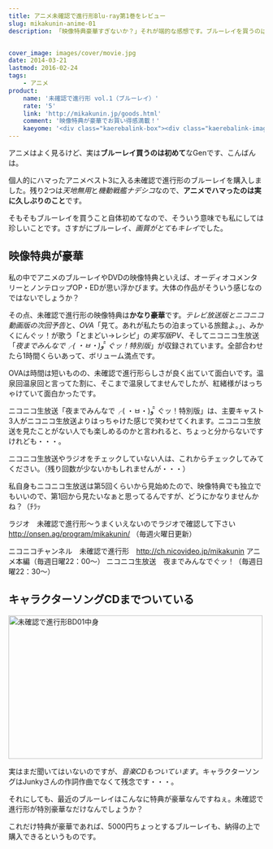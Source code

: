 ```yaml
---
title: アニメ未確認で進行形Blu-ray第1巻をレビュー
slug: mikakunin-anime-01
description: 「映像特典豪華すぎないか？」それが端的な感想です。ブルーレイを買うのは初めての事だったのですが、画質がとてもキレイで驚きました。映像特典はとても豪華で、収録時間だけで言えば本編より長いくらいで、かなり見応えがあると思います。


cover_image: images/cover/movie.jpg
date: 2014-03-21
lastmod: 2016-02-24
tags: 
    - アニメ
product:
    name: '未確認で進行形 vol.1（ブルーレイ）'
    rate: '5'
    link: 'http://mikakunin.jp/goods.html'
    comment: '映像特典が豪華でお買い得感満載！'
    kaeyome: '<div class="kaerebalink-box"><div class="kaerebalink-image"><a href="http://www.amazon.co.jp/exec/obidos/ASIN/B00HRQD5SE/illusionspace-22/ref=nosim/" rel="nofollow" target="_blank"><img src="http://ecx.images-amazon.com/images/I/51vjIlOxGqL._SL160_.jpg" style="border: none;" /></a></div><div class="kaerebalink-info"><div class="kaerebalink-name"><a href="http://www.amazon.co.jp/exec/obidos/ASIN/B00HRQD5SE/illusionspace-22/ref=nosim/" rel="nofollow" target="_blank">未確認で進行形 vol.1 初回生産限定版【イベントチケット優先販売申込券付き】 [Blu-ray]</a><div class="kaerebalink-powered-date">posted with <a href="http://kaereba.com" rel="nofollow" target="_blank">カエレバ</a></div></div><div class="kaerebalink-detail">照井春佳 東宝 2014-03-19    </div><div class="kaerebalink-link1"><div class="shoplinkamazon"><a href="http://www.amazon.co.jp/gp/search?keywords=%96%A2%8Am%94F%82%C5%90i%8Ds%8C%60%20vol.1%20&__mk_ja_JP=%83J%83%5E%83J%83i&tag=illusionspace-22" rel="nofollow" target="_blank" title="アマゾン" >Amazonで購入</a></div><div class="shoplinkrakuten"><a href="http://hb.afl.rakuten.co.jp/hgc/0e95387f.f2aef20d.0e953880.25e412bd/?pc=http%3A%2F%2Fsearch.rakuten.co.jp%2Fsearch%2Fmall%2F%25E6%259C%25AA%25E7%25A2%25BA%25E8%25AA%258D%25E3%2581%25A7%25E9%2580%25B2%25E8%25A1%258C%25E5%25BD%25A2%2520vol.1%2520%2F-%2Ff.1-p.1-s.1-sf.0-st.A-v.2%3Fx%3D0%26scid%3Daf_ich_link_urltxt%26m%3Dhttp%3A%2F%2Fm.rakuten.co.jp%2F" rel="nofollow" target="_blank" title="楽天市場" >楽天市場で購入</a></div></div></div><div class="booklink-footer" style="clear: left"></div></div>'
---
```


アニメはよく見るけど、実は<strong>ブルーレイ買うのは初めて</strong>なGenです、こんばんは。

個人的にハマったアニメベスト3に入る未確認で進行形のブルーレイを購入しました。残り2つは<em>天地無用</em>と<em>機動戦艦ナデシコ</em>なので、<strong>アニメでハマったのは実に久しぶりのこと</strong>です。

そもそもブルーレイを買うこと自体初めてなので、そういう意味でも私にしては珍しいことです。さすがにブルーレイ、<em>画質がとてもキレイ</em>でした。


## 映像特典が豪華


私の中でアニメのブルーレイやDVDの映像特典といえば、オーディオコメンタリーとノンテロップOP・EDが思い浮かびます。大体の作品がそういう感じなのではないでしょうか？

その点、未確認で進行形の映像特典は<strong>かなり豪華</strong>です。<em>テレビ放送版とニコニコ動画版の次回予告</em>と、<em>OVA</em>「見て。あれが私たちの泊まっている旅館よ。」、みかくにんぐッ！が歌う「とまどい→レシピ」の<em>実写版PV</em>、そしてニコニコ生放送「<em>夜までみんなで╭( ・ㅂ・)و ̑̑ ぐッ！特別版</em>」が収録されています。全部合わせたら1時間くらいあって、ボリューム満点です。

OVAは時間は短いものの、未確認で進行形らしさが良く出ていて面白いです。温泉回温泉回と言ってた割に、そこまで温泉してませんでしたが、紅緒様がはっちゃけていて面白かったです。

ニコニコ生放送「夜までみんなで╭( ・ㅂ・)و ̑̑ ぐッ！特別版」は、主要キャスト3人がニコニコ生放送よりはっちゃけた感じで笑わせてくれます。ニコニコ生放送を見たことがない人でも楽しめるのかと言われると、ちょっと分からないですけれども・・・。

ニコニコ生放送やラジオをチェックしていない人は、これからチェックしてみてください。（残り回数が少ないかもしれませんが・・・）

私自身もニコニコ生放送は第5回くらいから見始めたので、映像特典でも独立でもいいので、第1回から見たいなぁと思ってるんですが、どうにかなりませんかね？（ﾁﾗｯ

ラジオ　未確認で進行形〜うまくいえないのでラジオで確認して下さい　<a href="http://onsen.ag/program/mikakunin/" target="_blank">http://onsen.ag/program/mikakunin/</a>
（毎週火曜日更新）

ニコニコチャンネル　未確認で進行形　<a href="http://ch.nicovideo.jp/mikakunin" target="_blank">http://ch.nicovideo.jp/mikakunin</a>
アニメ本編（毎週日曜22：00〜）
ニコニコ生放送　夜までみんなでぐッ！（毎週日曜22：30〜）


## キャラクターソングCDまでついている


<img src="https://wantit.gcreate.jp/wp-content/uploads/2014/03/P3202089.jpg" alt="未確認で進行形BD01中身" width="500" height="282" class="size-full wp-image-429" srcset="https://wantit.gcreate.jp/wp-content/uploads/2014/03/P3202089.jpg 500w, https://wantit.gcreate.jp/wp-content/uploads/2014/03/P3202089-300x169.jpg 300w" sizes="(max-width: 500px) 100vw, 500px" />

実はまだ聞いてはいないのですが、<em>音楽CDもついています</em>。キャラクターソングはJunkyさんの作詞作曲でなくて残念です・・・。

それにしても、最近のブルーレイはこんなに特典が豪華なんですねぇ。未確認で進行形が特別豪華なだけなんでしょうか？

これだけ特典が豪華であれば、5000円ちょっとするブルーレイも、納得の上で購入できるというものです。


  